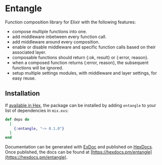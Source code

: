 # Entangle

Function composition library for Elixir with the following features:

- compose multiple functions into one.
- add middleware inbetween every function call.
- add middleware around every composition.
- enable or disable middleware and specific function calls based on their associated layer.
- composable functions should return {:ok, result} or {:error, reason}.
- when a composed function returns {:error, reason}, the subsequent functions will be ignored.
- setup multiple settings modules, with middleware and layer settings, for easy reuse.

## Installation

If [available in Hex](https://hex.pm/docs/publish), the package can be installed
by adding `entangle` to your list of dependencies in `mix.exs`:

```elixir
def deps do
  [
    {:entangle, "~> 0.1.0"}
  ]
end
```

Documentation can be generated with [ExDoc](https://github.com/elixir-lang/ex_doc)
and published on [HexDocs](https://hexdocs.pm). Once published, the docs can
be found at [https://hexdocs.pm/entangle](https://hexdocs.pm/entangle).

